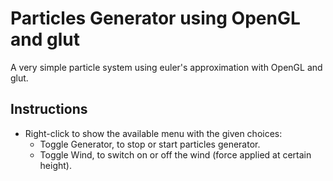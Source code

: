 # Particles Generator using OpenGL and glut

A very simple particle system using euler's approximation with OpenGL and glut.

## Instructions ##
- Right-click to show the available menu with the given choices:
  - Toggle Generator, to stop or start particles generator.
  - Toggle Wind, to  switch on or off the wind (force applied at certain height).

